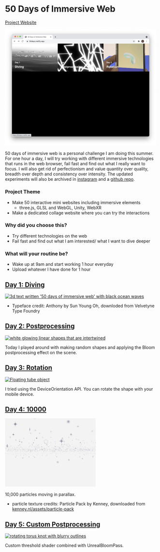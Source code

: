 # 50 Days of Immersive Web

[Project Website](https://50days.netlify.app/)

<a href="https://50days.netlify.app/">
    <img src="./public/assets/website.png" alt="Screen capture of the project gallery website" width="500" height="auto">
</a>

50 days of immersive web is a personal challenge I am doing this summer. 
For one hour a day, I will try working with different immersive technologies that runs in the web browser, fail fast and find out what I really want to focus. 
I will also get rid of perfectionism and value quantity over quality, breadth over depth and consistency over intensity. 
The updated experiments will also be archived in [instagram](https://www.instagram.com/jeeyoonhyun/) and a [github repo](https://github.com/jeeyoonhyun/ImmersiveWeb).

### Project Theme
- Make 50 interactive mini websites including immersive elements
    - three.js, GLSL and WebGL, Unity, WebXR
- Make a dedicated collage website where you can try the interactions
### Why did you choose this?
- Try different technologies on the web
- Fail fast and find out what I am interested/ what I want to dive deeper
### What will your routine be?
- Wake up at 9am and start working 1 hour everyday
- Upload whatever I have done for 1 hour

## [Day 1: Diving](https://50days.netlify.app/day1)
<a href="https://50days.netlify.app/day1">
<img src="./public/assets/day1/day1.gif" alt="3d text written '50 days of immersive web' with black ocean waves" width="300" height="auto">
</a>

* Typeface credit: Anthony by Sun Young Oh, downloded from Velvetyne Type Foundry

## [Day 2: Postprocessing](https://50days.netlify.app/day2)
<a href="https://50days.netlify.app/day2">
<img src="./public/assets/day2/day2.gif" alt="white glowing linear shapes that are intertwined" width="300" height="auto">
</a>

Today I played around with making random shapes and applying the Bloom postprocessing effect on the scene.

## [Day 3: Rotation](https://50days.netlify.app/day3)
<a href="https://50days.netlify.app/day3">
<img src="./public/assets/day3/day3.gif" alt="Floating tube object" width="300" height="auto">
</a>

I tried using the DeviceOrientation API. You can rotate the shape with your mobile device.

## [Day 4: 10000](https://50days.netlify.app/day4)
<a href="https://50days.netlify.app/day4">
<img src="./public/assets/day4/day4.gif" alt="10000 particles floating around" width="300" height="auto">
</a>

10,000 particles moving in parallax.

* particle texture credits: Particle Pack by Kenney, downloaded from [kenney.nl/assets/particle-pack](kenney.nl/assets/particle-pack)

## [Day 5: Custom Postprocessing](https://50days.netlify.app/day5)
<a href="https://50days.netlify.app/day5">
<img src="./public/assets/day5/day5.gif" alt="rotating torus knot with blurry outlines" width="300" height="auto">
</a>

Custom threshold shader combined with UnrealBloomPass.



